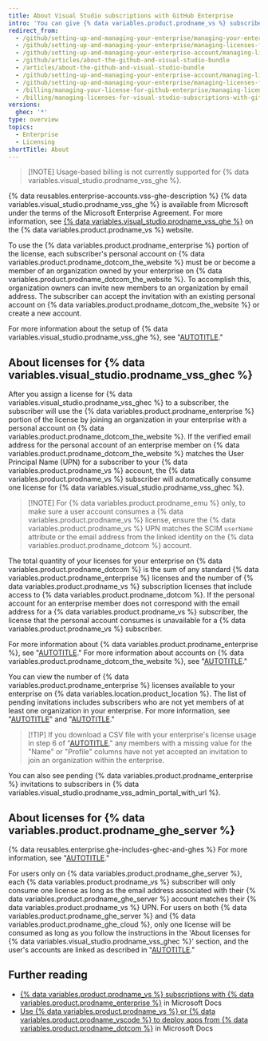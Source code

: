 ```yaml
---
title: About Visual Studio subscriptions with GitHub Enterprise
intro: 'You can give {% data variables.product.prodname_vs %} subscribers on your team access to {% data variables.product.prodname_enterprise %} with a combined offering from Microsoft.'
redirect_from:
  - /github/setting-up-and-managing-your-enterprise/managing-your-enterprise-account/managing-licenses-for-visual-studio-subscription-with-github-enterprise
  - /github/setting-up-and-managing-your-enterprise/managing-licenses-for-the-github-enterprise-and-visual-studio-bundle
  - /github/setting-up-and-managing-your-enterprise-account/managing-licenses-for-the-github-enterprise-and-visual-studio-bundle
  - /github/articles/about-the-github-and-visual-studio-bundle
  - /articles/about-the-github-and-visual-studio-bundle
  - /github/setting-up-and-managing-your-enterprise-account/managing-licenses-for-visual-studio-subscription-with-github-enterprise
  - /github/setting-up-and-managing-your-enterprise/managing-licenses-for-visual-studio-subscription-with-github-enterprise
  - /billing/managing-your-license-for-github-enterprise/managing-licenses-for-visual-studio-subscription-with-github-enterprise
  - /billing/managing-licenses-for-visual-studio-subscriptions-with-github-enterprise/about-visual-studio-subscriptions-with-github-enterprise
versions:
  ghec: '*'
type: overview
topics:
  - Enterprise
  - Licensing
shortTitle: About
---
```


> [!NOTE] Usage-based billing is not currently supported for {% data variables.visual_studio.prodname_vss_ghe %}.

{% data reusables.enterprise-accounts.vss-ghe-description %} {% data variables.visual_studio.prodname_vss_ghe %} is available from Microsoft under the terms of the Microsoft Enterprise Agreement. For more information, see [{% data variables.visual_studio.prodname_vss_ghe %}](https://visualstudio.microsoft.com/subscriptions/visual-studio-github/) on the {% data variables.product.prodname_vs %} website.

To use the {% data variables.product.prodname_enterprise %} portion of the license, each subscriber's personal account on {% data variables.product.prodname_dotcom_the_website %} must be or become a member of an organization owned by your enterprise on {% data variables.product.prodname_dotcom_the_website %}. To accomplish this, organization owners can invite new members to an organization by email address. The subscriber can accept the invitation with an existing personal account on {% data variables.product.prodname_dotcom_the_website %} or create a new account.

For more information about the setup of {% data variables.visual_studio.prodname_vss_ghe %}, see "[AUTOTITLE](/billing/managing-billing-for-your-products/managing-licenses-for-visual-studio-subscriptions-with-github-enterprise/setting-up-visual-studio-subscriptions-with-github-enterprise)."

## About licenses for {% data variables.visual_studio.prodname_vss_ghec %}

After you assign a license for {% data variables.visual_studio.prodname_vss_ghec %} to a subscriber, the subscriber will use the {% data variables.product.prodname_enterprise %} portion of the license by joining an organization in your enterprise with a personal account on {% data variables.product.prodname_dotcom_the_website %}. If the verified email address for the personal account of an enterprise member on {% data variables.product.prodname_dotcom_the_website %} matches the User Principal Name (UPN) for a subscriber to your {% data variables.product.prodname_vs %} account, the {% data variables.product.prodname_vs %} subscriber will automatically consume one license for {% data variables.visual_studio.prodname_vss_ghec %}.

> [!NOTE] For {% data variables.product.prodname_emu %} only, to make sure a user account consumes a {% data variables.product.prodname_vs %} license, ensure the {% data variables.product.prodname_vs %} UPN matches the SCIM `userName` attribute or the email address from the linked identity on the {% data variables.product.prodname_dotcom %} account.

The total quantity of your licenses for your enterprise on {% data variables.product.prodname_dotcom %} is the sum of any standard {% data variables.product.prodname_enterprise %} licenses and the number of {% data variables.product.prodname_vs %} subscription licenses that include access to {% data variables.product.prodname_dotcom %}. If the personal account for an enterprise member does not correspond with the email address for a {% data variables.product.prodname_vs %} subscriber, the license that the personal account consumes is unavailable for a {% data variables.product.prodname_vs %} subscriber.

For more information about {% data variables.product.prodname_enterprise %}, see "[AUTOTITLE](/get-started/learning-about-github/githubs-plans#github-enterprise)." For more information about accounts on {% data variables.product.prodname_dotcom_the_website %}, see "[AUTOTITLE](/get-started/learning-about-github/types-of-github-accounts)."

You can view the number of {% data variables.product.prodname_enterprise %} licenses available to your enterprise on {% data variables.location.product_location %}. The list of pending invitations includes subscribers who are not yet members of at least one organization in your enterprise. For more information, see "[AUTOTITLE](/billing/managing-the-plan-for-your-github-account/viewing-the-subscription-and-usage-for-your-enterprise-account)" and "[AUTOTITLE](/admin/user-management/managing-users-in-your-enterprise/viewing-people-in-your-enterprise#viewing-members-and-outside-collaborators)."

> [!TIP] If you download a CSV file with your enterprise's license usage in step 6 of "[AUTOTITLE](/billing/managing-the-plan-for-your-github-account/viewing-the-subscription-and-usage-for-your-enterprise-account#viewing-the-subscription-and-usage-for-your-enterprise-account)," any members with a missing value for the "Name" or "Profile" columns have not yet accepted an invitation to join an organization within the enterprise.

You can also see pending {% data variables.product.prodname_enterprise %} invitations to subscribers in {% data variables.visual_studio.prodname_vss_admin_portal_with_url %}.

## About licenses for {% data variables.product.prodname_ghe_server %}

{% data reusables.enterprise.ghe-includes-ghec-and-ghes %} For more information, see "[AUTOTITLE](/admin/overview/about-github-for-enterprises#about-deployment-options)."

For users only on {% data variables.product.prodname_ghe_server %}, each {% data variables.product.prodname_vs %} subscriber will only consume one license as long as the email address associated with their {% data variables.product.prodname_ghe_server %} account matches their {% data variables.product.prodname_vs %} UPN. For users on both {% data variables.product.prodname_ghe_server %} and {% data variables.product.prodname_ghe_cloud %}, only one license will be consumed as long as you follow the instructions in the 'About licenses for {% data variables.visual_studio.prodname_vss_ghec %}' section, and the user's accounts are linked as described in "[AUTOTITLE](/billing/managing-your-license-for-github-enterprise/syncing-license-usage-between-github-enterprise-server-and-github-enterprise-cloud)."

## Further reading

* [{% data variables.product.prodname_vs %} subscriptions with {% data variables.product.prodname_enterprise %}](https://docs.microsoft.com/visualstudio/subscriptions/access-github) in Microsoft Docs
* [Use {% data variables.product.prodname_vs %} or {% data variables.product.prodname_vscode %} to deploy apps from {% data variables.product.prodname_dotcom %}](https://docs.microsoft.com/en-us/azure/developer/github/deploy-with-visual-studio) in Microsoft Docs
